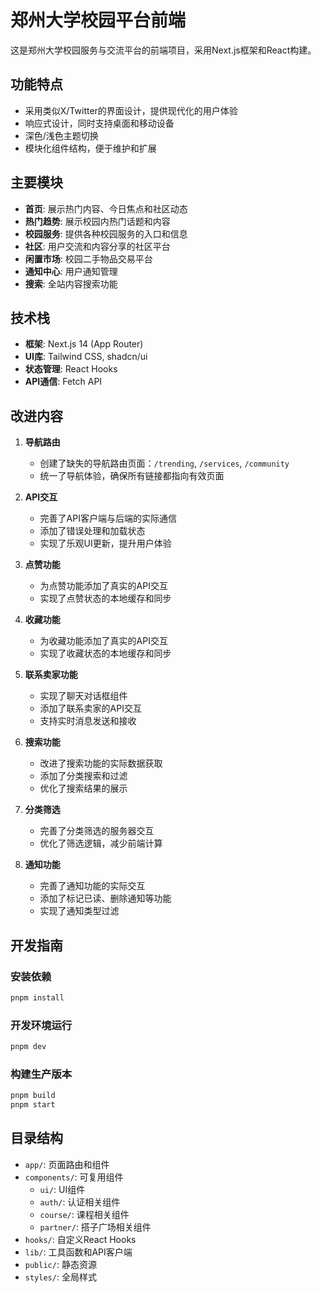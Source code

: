# 郑州大学校园平台前端

这是郑州大学校园服务与交流平台的前端项目，采用Next.js框架和React构建。

## 功能特点

- 采用类似X/Twitter的界面设计，提供现代化的用户体验
- 响应式设计，同时支持桌面和移动设备
- 深色/浅色主题切换
- 模块化组件结构，便于维护和扩展

## 主要模块

- **首页**: 展示热门内容、今日焦点和社区动态
- **热门趋势**: 展示校园内热门话题和内容
- **校园服务**: 提供各种校园服务的入口和信息
- **社区**: 用户交流和内容分享的社区平台
- **闲置市场**: 校园二手物品交易平台
- **通知中心**: 用户通知管理
- **搜索**: 全站内容搜索功能

## 技术栈

- **框架**: Next.js 14 (App Router)
- **UI库**: Tailwind CSS, shadcn/ui
- **状态管理**: React Hooks
- **API通信**: Fetch API

## 改进内容

1. **导航路由**
   - 创建了缺失的导航路由页面：`/trending`, `/services`, `/community`
   - 统一了导航体验，确保所有链接都指向有效页面

2. **API交互**
   - 完善了API客户端与后端的实际通信
   - 添加了错误处理和加载状态
   - 实现了乐观UI更新，提升用户体验

3. **点赞功能**
   - 为点赞功能添加了真实的API交互
   - 实现了点赞状态的本地缓存和同步

4. **收藏功能**
   - 为收藏功能添加了真实的API交互
   - 实现了收藏状态的本地缓存和同步

5. **联系卖家功能**
   - 实现了聊天对话框组件
   - 添加了联系卖家的API交互
   - 支持实时消息发送和接收

6. **搜索功能**
   - 改进了搜索功能的实际数据获取
   - 添加了分类搜索和过滤
   - 优化了搜索结果的展示

7. **分类筛选**
   - 完善了分类筛选的服务器交互
   - 优化了筛选逻辑，减少前端计算

8. **通知功能**
   - 完善了通知功能的实际交互
   - 添加了标记已读、删除通知等功能
   - 实现了通知类型过滤

## 开发指南

### 安装依赖

```bash
pnpm install
```

### 开发环境运行

```bash
pnpm dev
```

### 构建生产版本

```bash
pnpm build
pnpm start
```

## 目录结构

- `app/`: 页面路由和组件
- `components/`: 可复用组件
  - `ui/`: UI组件
  - `auth/`: 认证相关组件
  - `course/`: 课程相关组件
  - `partner/`: 搭子广场相关组件
- `hooks/`: 自定义React Hooks
- `lib/`: 工具函数和API客户端
- `public/`: 静态资源
- `styles/`: 全局样式 